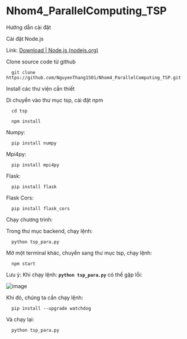 # Nhom4_ParallelComputing_TSP
Hướng dẫn cài đặt

Cài đặt Node.js

Link: [Download | Node.js (nodejs.org)](https://nodejs.org/en/download)

Clone source code từ github	

      git clone https://github.com/NguyenThang1501/Nhom4_ParallelComputing_TSP.git
              
Install các thư viện cần thiết
      
Di chuyển vào thư mục tsp, cài đặt npm


      cd tsp

      npm install

Numpy: 

      pip install numpy

Mpi4py: 

      pip install mpi4py

Flask: 

      pip install flask

Flask Cors: 

      pip install flask_cors

Chạy chương trình:

Trong thư mục backend, chạy lệnh: 

      python tsp_para.py

Mở một terminal khác, chuyển sang thư mục tsp, chạy lệnh: 

      npm start
      
  Lưu ý: Khi chạy lệnh: **`python tsp_para.py`** có thể gặp lỗi:

 ![image](https://github.com/NguyenThang1501/Nhom4_ParallelComputing_TSP/assets/109154036/57b96ad9-3f3e-448c-9930-b688ff7e00dd)

Khi đó, chúng ta cần chạy lệnh:

      pip install --upgrade watchdog

Và chạy lại:

      python tsp_para.py
